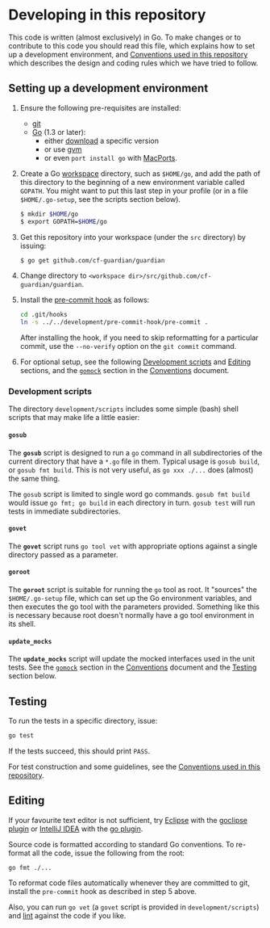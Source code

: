 # Developing in this repository

This code is written (almost exclusively) in Go. To make changes or to
contribute to this code you should read this file, which explains how to set
up a development environment, and [Conventions used in this
repository](CONVENTIONS.md) which describes the design and coding rules which
we have tried to follow.

## Setting up a development environment

1.  Ensure the following pre-requisites are installed:
    * [git](http://git-scm.com/downloads)
    * [Go](http://golang.org/) (1.3 or later):
        - either [download](http://golang.org/doc/install) a specific version
        - or use [gvm](https://github.com/moovweb/gvm)
        - or even `port install go` with [MacPorts](http://www.macports.org/).

2.  Create a Go [workspace](http://golang.org/doc/code.html#Organization)
    directory, such as `$HOME/go`, and add the path of this directory to the
    beginning of a new environment variable called `GOPATH`. You might want to put
    this last step in your profile (or in a file `$HOME/.go-setup`, see the
    scripts section below).

    ```bash
    $ mkdir $HOME/go
    $ export GOPATH=$HOME/go
    ```

3.  Get this repository into your workspace (under the `src` directory) by issuing:

    ```bash
    $ go get github.com/cf-guardian/guardian
    ```

4.  Change directory to `<workspace dir>/src/github.com/cf-guardian/guardian`.

5.  Install the [pre-commit hook](https://github.com/jbrukh/git-gofmt) as follows:

    ```bash
    cd .git/hooks
    ln -s ../../development/pre-commit-hook/pre-commit .
    ```

    After installing the hook, if you need to skip reformatting for a
    particular commit, use the `--no-verify` option on the `git commit`
    command.

6.  For optional setup, see the following [Development
    scripts](#development-scripts) and [Editing](#editing) sections, and the
    [`gomock`](CONVENTIONS.md#gomock) section in the
    [Conventions](CONVENTIONS.md) document.

### Development scripts

The directory `development/scripts` includes some simple (bash) shell scripts
that may make life a little easier:

#### `gosub`

The **`gosub`** script is designed to run a `go` command in all subdirectories
of the current directory that have a `*.go` file in them. Typical usage is
`gosub build`, or `gosub fmt build`. This is not very useful, as `go xxx
./...` does (almost) the same thing.

The `gosub` script is limited to single word go commands. `gosub fmt build`
would issue `go fmt; go build` in each directory in turn. `gosub test` will
run tests in immediate subdirectories.

#### `govet`

The **`govet`** script runs `go tool vet` with appropriate options against a
single directory passed as a parameter.

#### `goroot`

The **`goroot`** script is suitable for running the `go` tool as root. It
"sources" the `$HOME/.go-setup` file, which can set up the Go environment
variables, and then executes the go tool with the parameters provided.
Something like this is necessary because root doesn't normally have a go tool
environment in its shell.

#### `update_mocks`

The **`update_mocks`** script will update the mocked interfaces used in
the unit tests. See the [`gomock`](CONVENTIONS.md#gomock) section in the
[Conventions](CONVENTIONS.md) document and the
[Testing](#testing) section below.

## Testing

To run the tests in a specific directory, issue:

```bash
go test
```

If the tests succeed, this should print `PASS`.

For test construction and some guidelines, see the [Conventions used in this
repository](CONVENTIONS.md).

## Editing

If your favourite text editor is not sufficient, try
[Eclipse](http://www.eclipse.org/downloads/) with the [goclipse
plugin](https://github.com/sesteel/goclipse) or [IntelliJ
IDEA](http://www.jetbrains.com/idea/) with the
[go plugin](https://github.com/go-lang-plugin-org/go-lang-idea-plugin).

Source code is formatted according to standard Go conventions. To re-format
all the code, issue the following from the root:

```
go fmt ./...
```

To reformat code files automatically whenever they are committed to git, install the
`pre-commit` hook as described in step 5 above.

Also, you can run `go vet` (a `govet` script is provided in `development/scripts`) and
[lint](http://go-lint.appspot.com/github.com/cf-guardian/guardian) against the code if you like.
